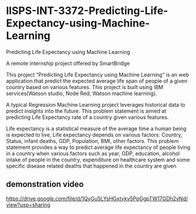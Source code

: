 # llSPS-INT-3372-Predicting-Life-Expectancy-using-Machine-Learning
Predicting Life Expectancy using Machine Learning

A remote internship project offered by SmartBridge

This project “Predicting Life Expectancy using Machine Learning” is  an web application that predict the expected average life span of people of a given country based on various features.  This project is built using IBM services(Watson studio, Node Red, Watson machine learning). 
 
A typical Regression Machine Learning project leverages historical data to predict insights into the future. This problem statement is aimed at predicting Life Expectancy rate of a country given various features. 
 
Life expectancy is a statistical measure of the average time a human being is expected to live, Life expectancy depends on various factors: Country, Status, infant deaths, GDP, Population, BMI, other  factors. This problem statement provides a way to predict average life expectancy of people living in a country when various factors such as year, GDP, education, alcohol intake of people in the country, expenditure on healthcare system and some specific disease related deaths that happened in the country are given


##  demonstration video
https://drive.google.com/file/d/1QyGu5LYsHGxtykv5PpGgpTW17GDh2yNd/view?usp=sharing
